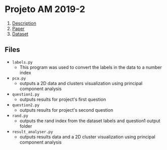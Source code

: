 # Projeto AM 2019-2

1. [Description](https://www.cin.ufpe.br/~fatc/AM/Projeto-AM-2019-2.pdf)
2. [Paper](https://www.sciencedirect.com/science/article/pii/S0165011413002054)
3. [Dataset](http://archive.ics.uci.edu/ml/datasets/image+segmentation)

## Files
- `labels.py` 
  - This program was used to convert the labels in the data to a number index
- `pca.py` 
  - outputs a 2D data and clusters visualization using principal component analysis
- `question1.py` 
  - outputs results for project's first question
- `question2.py` 
  - outputs results for project's second question
- `rand.py` 
  - outputs the rand index from the dataset labels and question1 output folder
- `result_analyser.py` 
  - outputs results data and a 2D cluster visualization using principal component analysis
